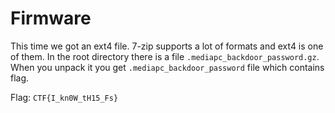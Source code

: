 # Firmware

This time we got an ext4 file. 7-zip supports a lot of formats and ext4 is one of them.
In the root directory there is a file `.mediapc_backdoor_password.gz`. When you unpack it you get `.mediapc_backdoor_password` file which contains flag.

Flag: `CTF{I_kn0W_tH15_Fs}`